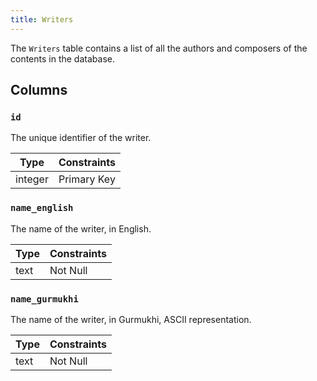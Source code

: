 ```yaml
---
title: Writers
---
```


The `Writers` table contains a list of all the authors and composers of the contents in the database.

## Columns

### `id`

The unique identifier of the writer.

| Type    | Constraints |
| ------- | ----------- |
| integer | Primary Key |

### `name_english`

The name of the writer, in English.

| Type | Constraints |
| ---- | ----------- |
| text | Not Null    |

### `name_gurmukhi`

The name of the writer, in Gurmukhi, ASCII representation.

| Type | Constraints |
| ---- | ----------- |
| text | Not Null    |
